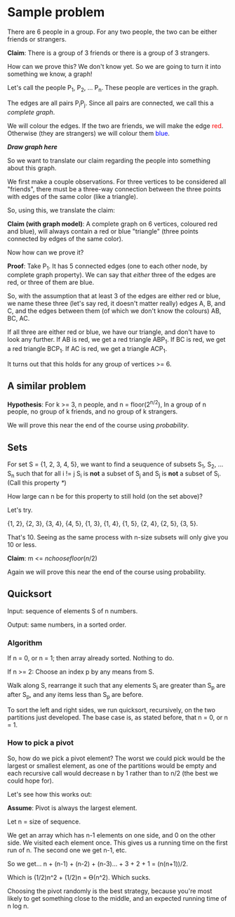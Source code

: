 # Sample problem
There are 6 people in a group. For any two people, the two can be
either friends or strangers.

**Claim**: There is a group of 3 friends or there is a group of
3 strangers.

How can we prove this? We don't know yet. So we are going to turn
it into something we know, a graph!

Let's call the people P<sub>1</sub>, P<sub>2</sub>, ... P<sub>n</sub>.
These people are vertices in the graph.

The edges are all pairs P<sub>i</sub>P<sub>j</sub>. Since all pairs are connected, we call this a _complete graph_.

We will colour the edges. If the two are friends, we will make the
edge <span style="color: red">red</span>. Otherwise (they are
strangers) we will colour them <span style="color: blue">blue</span>.

_**Draw graph here**_

So we want to translate our claim regarding the people into something
about this graph.

We first make a couple observations. For three vertices to be
considered all "friends", there must be a three-way connection
between the three points with edges of the same color (like a
triangle).

So, using this, we translate the claim:


**Claim (with graph model)**: A complete graph on 6 vertices, coloured
red and blue), will always contain a red or blue "triangle" (three points connected by edges of the same color).

Now how can we prove it?

**Proof**: Take P<sub>1</sub>. It has 5 connected edges (one to each
other node, by complete graph property). We can say that _either_
three of the edges are red, or three of them are blue.

So, with the assumption that at least 3 of the edges are either red
or blue, we name these three (let's say red, it doesn't matter really)
edges A, B, and C, and the edges between them (of which we don't know
the colours) AB, BC, AC.

If all three are either red or blue, we have our triangle, and don't
have to look any further. If AB is red, we get a red triangle
ABP<sub>1</sub>. If BC is red, we get a red triangle BCP<sub>1</sub>.
If AC is red, we get a triangle ACP<sub>1</sub>.

It turns out that this holds for any group of vertices >= 6.


## A similar problem

**Hypothesis**: For k >= 3, n people, and n = floor(2<sup>n/2</sup>),
In a group of n people, no group of k friends, and no group of k
strangers.

We will prove this near the end of the course using _probability_.

## Sets

For set S = {1, 2, 3, 4, 5}, we want to find a seuquence of subsets
S<sub>1</sub>, S<sub>2</sub>, ... S<sub>n</sub> such that for all
i != j S<sub>i</sub> is **not** a subset of S<sub>j</sub> and
S<sub>j</sub> is **not** a subset of S<sub>i</sub>. (Call this property _\*_)

How large can n be for this property to still hold (on the set above)?

Let's try.

{1, 2}, {2, 3}, {3, 4}, {4, 5}, {1, 3}, {1, 4}, {1, 5}, {2, 4},
{2, 5}, {3, 5}.

That's 10. Seeing as the same process with n-size subsets will only
give you 10 or less.

**Claim**: m <= ${n choose floor(n/2)}$

Again we will prove this near the end of the course using probability.


## Quicksort

Input: sequence of elements S of n numbers.

Output: same numbers, in a sorted order.

### Algorithm

If n = 0, or n = 1; then array already sorted. Nothing to do.

If n >= 2: Choose an index p by any means from S.

Walk along S, rearrange it such that any elements S<sub>i</sub> are
greater than S<sub>p</sub> are after S<sub>p</sub>, and any items less
than S<sub>p</sub> are before.

To sort the left and right sides, we run quicksort, recursively, on
the two partitions just developed. The base case is, as stated
before, that n = 0, or n = 1.


### How to pick a pivot
So, how do we pick a pivot element? The worst we could pick would be
the largest or smallest element, as one of the partitions would be
empty and each recursive call would decrease n by 1 rather than to
n/2 (the best we could hope for).

Let's see how this works out:

**Assume**: Pivot is always the largest element.

Let n = size of sequence.

We get an array which has n-1 elements on one side, and 0 on the
other side. We visited each element once. This gives us a running
time on the first run of n. The second one we get n-1, etc.

So we get... n + (n-1) + (n-2) + (n-3)... + 3 + 2 + 1 = (n(n+1))/2.

Which is (1/2)n^2 + (1/2)n = Ө(n^2). Which sucks.

Choosing the pivot randomly is the best strategy, because you're most
likely to get something close to the middle, and an expected running
time of n log n.
